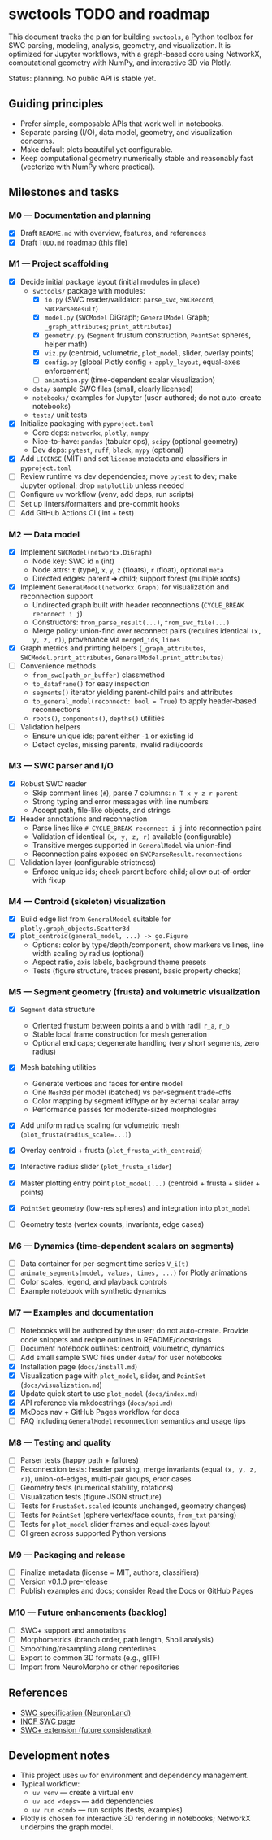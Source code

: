 # swctools TODO and roadmap

This document tracks the plan for building `swctools`, a Python toolbox for SWC parsing, modeling, analysis, geometry, and visualization. It is optimized for Jupyter workflows, with a graph-based core using NetworkX, computational geometry with NumPy, and interactive 3D via Plotly.

Status: planning. No public API is stable yet.

## Guiding principles

- Prefer simple, composable APIs that work well in notebooks.
- Separate parsing (I/O), data model, geometry, and visualization concerns.
- Make default plots beautiful yet configurable.
- Keep computational geometry numerically stable and reasonably fast (vectorize with NumPy where practical).

## Milestones and tasks

### M0 — Documentation and planning

- [x] Draft `README.md` with overview, features, and references
- [x] Draft `TODO.md` roadmap (this file)

### M1 — Project scaffolding

- [x] Decide initial package layout (initial modules in place)
  - `swctools/` package with modules:
    - [x] `io.py` (SWC reader/validator: `parse_swc`, `SWCRecord`, `SWCParseResult`)
    - [x] `model.py` (`SWCModel` DiGraph; `GeneralModel` Graph; `_graph_attributes`; `print_attributes`)
    - [x] `geometry.py` (`Segment` frustum construction, `PointSet` spheres, helper math)
    - [x] `viz.py` (centroid, volumetric, `plot_model`, slider, overlay points)
    - [x] `config.py` (global Plotly config + `apply_layout`, equal-axes enforcement)
    - [ ] `animation.py` (time-dependent scalar visualization)
  - `data/` sample SWC files (small, clearly licensed)
  - `notebooks/` examples for Jupyter (user-authored; do not auto-create notebooks)
  - `tests/` unit tests
- [x] Initialize packaging with `pyproject.toml`
  - Core deps: `networkx`, `plotly`, `numpy`
  - Nice-to-have: `pandas` (tabular ops), `scipy` (optional geometry)
  - Dev deps: `pytest`, `ruff`, `black`, `mypy` (optional)
- [x] Add `LICENSE` (MIT) and set `license` metadata and classifiers in `pyproject.toml`
- [ ] Review runtime vs dev dependencies; move `pytest` to dev; make Jupyter optional; drop `matplotlib` unless needed
- [ ] Configure `uv` workflow (venv, add deps, run scripts)
- [ ] Set up linters/formatters and pre-commit hooks
- [ ] Add GitHub Actions CI (lint + test)

### M2 — Data model

- [x] Implement `SWCModel(networkx.DiGraph)`
  - Node key: SWC id `n` (int)
  - Node attrs: `t` (type), `x`, `y`, `z` (floats), `r` (float), optional `meta`
  - Directed edges: parent ➔ child; support forest (multiple roots)
- [x] Implement `GeneralModel(networkx.Graph)` for visualization and reconnection support
  - Undirected graph built with header reconnections (`CYCLE_BREAK reconnect i j`)
  - Constructors: `from_parse_result(...)`, `from_swc_file(...)`
  - Merge policy: union-find over reconnect pairs (requires identical `(x, y, z, r)`), provenance via `merged_ids`, `lines`
- [x] Graph metrics and printing helpers (`_graph_attributes`, `SWCModel.print_attributes`, `GeneralModel.print_attributes`)
- [ ] Convenience methods
  - `from_swc(path_or_buffer)` classmethod
  - `to_dataframe()` for easy inspection
  - `segments()` iterator yielding parent-child pairs and attributes
  - `to_general_model(reconnect: bool = True)` to apply header-based reconnections
  - `roots()`, `components()`, `depths()` utilities
- [ ] Validation helpers
  - Ensure unique ids; parent either `-1` or existing id
  - Detect cycles, missing parents, invalid radii/coords

### M3 — SWC parser and I/O

- [x] Robust SWC reader
  - Skip comment lines (`#`), parse 7 columns: `n T x y z r parent`
  - Strong typing and error messages with line numbers
  - Accept path, file-like objects, and strings
- [x] Header annotations and reconnection
  - Parse lines like `# CYCLE_BREAK reconnect i j` into reconnection pairs
  - Validation of identical `(x, y, z, r)` available (configurable)
  - Transitive merges supported in `GeneralModel` via union-find
  - Reconnection pairs exposed on `SWCParseResult.reconnections`
- [ ] Validation layer (configurable strictness)
  - Enforce unique ids; check parent before child; allow out-of-order with fixup

### M4 — Centroid (skeleton) visualization

- [x] Build edge list from `GeneralModel` suitable for `plotly.graph_objects.Scatter3d`
- [x] `plot_centroid(general_model, ...) -> go.Figure`
  - Options: color by type/depth/component, show markers vs lines, line width scaling by radius (optional)
  - Aspect ratio, axis labels, background theme presets
  - Tests (figure structure, traces present, basic property checks)

### M5 — Segment geometry (frusta) and volumetric visualization

- [x] `Segment` data structure
  - Oriented frustum between points `a` and `b` with radii `r_a`, `r_b`
  - Stable local frame construction for mesh generation
  - Optional end caps; degenerate handling (very short segments, zero radius)

- [x] Mesh batching utilities
  - Generate vertices and faces for entire model
  - One `Mesh3d` per model (batched) vs per-segment trade-offs
  - Color mapping by segment id/type or by external scalar array
  - Performance passes for moderate-sized morphologies
- [x] Add uniform radius scaling for volumetric mesh (`plot_frusta(radius_scale=...)`)
- [x] Overlay centroid + frusta (`plot_frusta_with_centroid`)
- [x] Interactive radius slider (`plot_frusta_slider`)
- [x] Master plotting entry point `plot_model(...)` (centroid + frusta + slider + points)
- [x] `PointSet` geometry (low-res spheres) and integration into `plot_model`
- [ ] Geometry tests (vertex counts, invariants, edge cases)

### M6 — Dynamics (time-dependent scalars on segments)

- [ ] Data container for per-segment time series `V_i(t)`
- [ ] `animate_segments(model, values, times, ...)` for Plotly animations
- [ ] Color scales, legend, and playback controls
- [ ] Example notebook with synthetic dynamics

### M7 — Examples and documentation

- [ ] Notebooks will be authored by the user; do not auto-create. Provide code snippets and recipe outlines in README/docstrings
- [ ] Document notebook outlines: centroid, volumetric, dynamics
- [ ] Add small sample SWC files under `data/` for user notebooks
- [x] Installation page (`docs/install.md`)
- [x] Visualization page with `plot_model`, slider, and `PointSet` (`docs/visualization.md`)
- [x] Update quick start to use `plot_model` (`docs/index.md`)
- [x] API reference via mkdocstrings (`docs/api.md`)
- [x] MkDocs nav + GitHub Pages workflow for docs
- [ ] FAQ including `GeneralModel` reconnection semantics and usage tips

### M8 — Testing and quality

- [ ] Parser tests (happy path + failures)
- [ ] Reconnection tests: header parsing, merge invariants (equal `(x, y, z, r)`), union-of-edges, multi-pair groups, error cases
- [ ] Geometry tests (numerical stability, rotations)
- [ ] Visualization tests (figure JSON structure)
- [ ] Tests for `FrustaSet.scaled` (counts unchanged, geometry changes)
- [ ] Tests for `PointSet` (sphere vertex/face counts, `from_txt` parsing)
- [ ] Tests for `plot_model` slider frames and equal-axes layout
- [ ] CI green across supported Python versions

### M9 — Packaging and release

- [ ] Finalize metadata (license = MIT, authors, classifiers)
- [ ] Version v0.1.0 pre-release
- [ ] Publish examples and docs; consider Read the Docs or GitHub Pages

### M10 — Future enhancements (backlog)

- [ ] SWC+ support and annotations
- [ ] Morphometrics (branch order, path length, Sholl analysis)
- [ ] Smoothing/resampling along centerlines
- [ ] Export to common 3D formats (e.g., glTF)
- [ ] Import from NeuroMorpho or other repositories

## References

- [SWC specification (NeuronLand)](http://www.neuronland.org/NLMorphologyConverter/MorphologyFormats/SWC/Spec.html)
- [INCF SWC page](https://www.incf.org/swc)
- [SWC+ extension (future consideration)](https://neuroinformatics.nl/swcPlus/)

## Development notes

- This project uses `uv` for environment and dependency management.
- Typical workflow:
  - `uv venv` — create a virtual env
  - `uv add <deps>` — add dependencies
  - `uv run <cmd>` — run scripts (tests, examples)
- Plotly is chosen for interactive 3D rendering in notebooks; NetworkX underpins the graph model.
